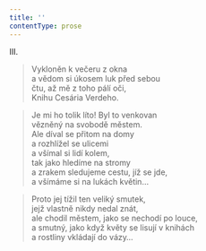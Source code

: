 ```yaml
---
title: ''
contentType: prose
---
```


III.

> Vykloněn k večeru z okna  
> a vědom si úkosem luk před sebou  
> čtu, až mě z toho pálí oči,  
> Knihu Cesária Verdeho.

> Je mi ho tolik líto! Byl to venkovan  
> vězněný na svobodě městem.  
> Ale díval se přitom na domy  
> a rozhlížel se ulicemi  
> a všímal si lidí kolem,  
> tak jako hledíme na stromy  
> a zrakem sledujeme cestu, jíž se jde,  
> a všímáme si na lukách květin…

> Proto jej tížil ten veliký smutek,  
> jejž vlastně nikdy nedal znát,  
> ale chodil městem, jako se nechodí po louce,  
> a smutný, jako když květy se lisují v knihách  
> a rostliny vkládají do vázy…
